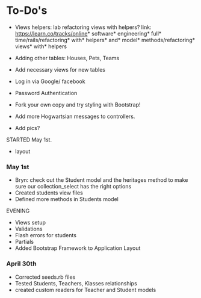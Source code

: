 # To-Do's
* Views helpers: lab refactoring views with helpers?
link: https://learn.co/tracks/online* software* engineering* full* time/rails/refactoring* with* helpers* and* model* methods/refactoring* views* with* helpers

* Adding other tables: Houses, Pets, Teams
* Add necessary views for new tables
* Log in via Google/ facebook
* Password Authentication
* Fork your own copy and try styling with Bootstrap!
* Add more Hogwartsian messages to controllers.
* Add pics?

STARTED May 1st.
* layout

### May 1st
* Bryn: check out the Student model and the heritages method to make sure our collection_select has the right options  
* Created students view files
* Defined more methods in Students model

EVENING

* Views setup
* Validations
* Flash errors for students
* Partials
* Added Bootstrap Framework to Application Layout


### April 30th
* Corrected seeds.rb files
* Tested Students, Teachers, Klasses relationships
* created custom readers for Teacher and Student models
